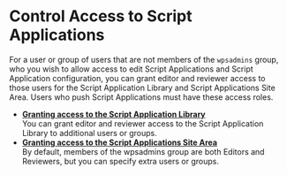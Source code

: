 # Control Access to Script Applications

For a user or group of users that are not members of the `wpsadmins` group, who you wish to allow access to edit Script Applications and Script Application configuration, you can grant editor and reviewer access to those users for the Script Application Library and Script Applications Site Area. Users who push Script Applications must have these access roles.

-   **[Granting access to the Script Application Library](acc_lib)**  
You can grant editor and reviewer access to the Script Application Library to additional users or groups.
-   **[Granting access to the Script Applications Site Area](acc_site_area)**  
By default, members of the wpsadmins group are both Editors and Reviewers, but you can specify extra users or groups. 
